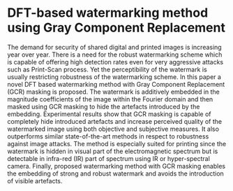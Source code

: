 # DFT-based watermarking method using Gray Component Replacement
The demand for security of shared digital and printed images is increasing year over year. There is a need for the robust watermarking scheme which is capable of offering high detection rates even for very aggressive attacks such as Print-Scan process. Yet the perceptibility of the watermark is usually restricting robustness of the watermarking scheme. In this paper a novel DFT based watermarking method with Gray Component Replacement (GCR) masking is proposed. The watermark is additively embedded in the magnitude coefficients of the image within the Fourier domain and then masked using GCR masking to hide the artefacts introduced by the embedding. Experimental results show that GCR masking is capable of completely hide introduced artefacts and increase perceived quality of the watermarked image using both objective and subjective measures. It also outperforms similar state-of-the-art methods in respect to robustness against image attacks. The method is especially suited for printing since the watermark is hidden in visual part of the electromagnetic spectrum but is detectable in infra-red (IR) part of spectrum using IR or hyper-spectral camera. Finally, proposed watermarking method with GCR masking enables the embedding of strong and robust watermark and avoids the introduction of visible artefacts.
